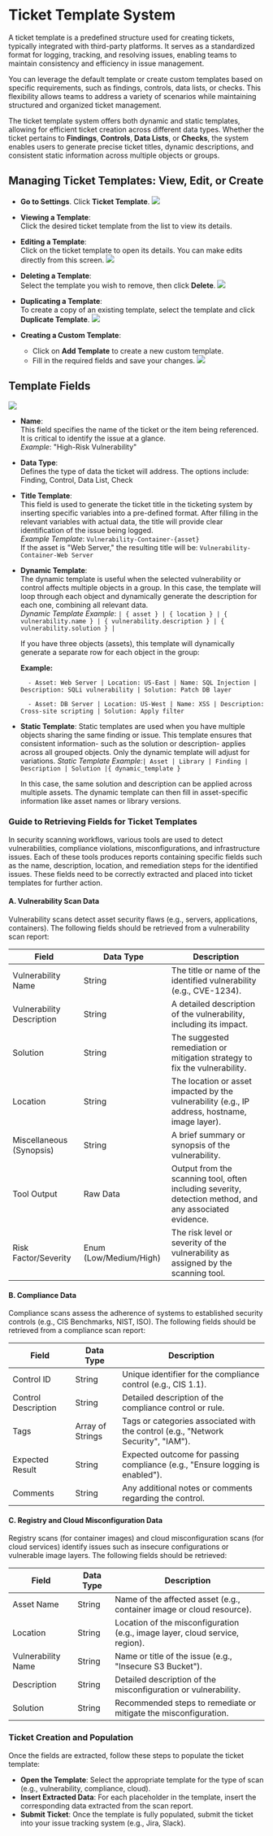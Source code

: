 # Ticket Template System

A ticket template is a predefined structure used for creating tickets, typically integrated with third-party platforms. It serves as a standardized format for logging, tracking, and resolving issues, enabling teams to maintain consistency and efficiency in issue management.

You can leverage the default template or create custom templates based on specific requirements, such as findings, controls, data lists, or checks. This flexibility allows teams to address a variety of scenarios while maintaining structured and organized ticket management.

The ticket template system offers both dynamic and static templates, allowing for efficient ticket creation across different data types. Whether the ticket pertains to **Findings**, **Controls**, **Data Lists**, or **Checks**, the system enables users to generate precise ticket titles, dynamic descriptions, and consistent static information across multiple objects or groups.

## Managing Ticket Templates: View, Edit, or Create

+ **Go to Settings**. Click **Ticket Template**.
    ![](images/ticketing-template/ticketing_template1.png)

+ **Viewing a Template**:  
   Click the desired ticket template from the list to view its details.

+ **Editing a Template**:  
   Click on the ticket template to open its details. You can make edits directly from this screen.
       ![](images/ticketing-template/ticketing_edit.png)

+ **Deleting a Template**:  
   Select the template you wish to remove, then click **Delete**.
    ![](images/ticketing-template/ticketing_delete.png)

+ **Duplicating a Template**:  
   To create a copy of an existing template, select the template and click **Duplicate Template**.
    ![](images/ticketing-template/ticketing_duplicate.png)

+ **Creating a Custom Template**:  
    + Click on **Add Template** to create a new custom template.  
    + Fill in the required fields and save your changes.
    ![](images/ticketing-template/ticketing_addTemplate.png)

## Template Fields
![](images/ticketing-template/ticketing_fields.png)

+ **Name**:  
   This field specifies the name of the ticket or the item being referenced. It is critical to identify the issue at a glance.  
   _Example_: "High-Risk Vulnerability"

+ **Data Type**:  
   Defines the type of data the ticket will address. The options include: Finding, Control, Data List, Check

+ **Title Template**:  
   This field is used to generate the ticket title in the ticketing system by inserting specific variables into a pre-defined format. After filling in the relevant variables with actual data, the title will provide clear identification of the issue being logged.  
   _Example Template_: `Vulnerability-Container-{asset}`  
   If the asset is "Web Server," the resulting title will be: `Vulnerability-Container-Web Server`

+ **Dynamic Template**:  
   The dynamic template is useful when the selected vulnerability or control affects multiple objects in a group. In this case, the template will loop through each object and dynamically generate the description for each one, combining all relevant data.  
   _Dynamic Template Example_: ```| { asset } | { location } | { vulnerability.name } | { vulnerability.description } | { vulnerability.solution } |```
    
    If you have three objects (assets), this template will dynamically generate a separate row for each object in the group:

    **Example:**

        - Asset: Web Server | Location: US-East | Name: SQL Injection | Description: SQLi vulnerability | Solution: Patch DB layer

        - Asset: DB Server | Location: US-West | Name: XSS | Description: Cross-site scripting | Solution: Apply filter

+ **Static Template**:
    Static templates are used when you have multiple objects sharing the same finding or issue. This template ensures that consistent information- such as the solution or description- applies across all grouped objects. Only the dynamic template will adjust for variations.
    _Static Template Example:_```| Asset | Library | Finding | Description | Solution |{ dynamic_template }```

    In this case, the same solution and description can be applied across multiple assets. The dynamic template can then fill in asset-specific information like asset names or library versions.


### Guide to Retrieving Fields for Ticket Templates

In security scanning workflows, various tools are used to detect vulnerabilities, compliance violations, misconfigurations, and infrastructure issues. Each of these tools produces reports containing specific fields such as the name, description, location, and remediation steps for the identified issues. These fields need to be correctly extracted and placed into ticket templates for further action.

#### A. Vulnerability Scan Data
Vulnerability scans detect asset security flaws (e.g., servers, applications, containers). The following fields should be retrieved from a vulnerability scan report:

| **Field**                 | **Data Type**            | **Description**                                                                 |
|---------------------------|--------------------------|---------------------------------------------------------------------------------|
| Vulnerability Name         | String                   | The title or name of the identified vulnerability (e.g., CVE-1234).             |
| Vulnerability Description  | String                   | A detailed description of the vulnerability, including its impact.              |
| Solution                   | String                   | The suggested remediation or mitigation strategy to fix the vulnerability.      |
| Location                   | String                   | The location or asset impacted by the vulnerability (e.g., IP address, hostname, image layer). |
| Miscellaneous (Synopsis)   | String                   | A brief summary or synopsis of the vulnerability.                               |
| Tool Output                | Raw Data                 | Output from the scanning tool, often including severity, detection method, and any associated evidence. |
| Risk Factor/Severity       | Enum (Low/Medium/High)    | The risk level or severity of the vulnerability as assigned by the scanning tool.|


#### B. Compliance Data
Compliance scans assess the adherence of systems to established security controls (e.g., CIS Benchmarks, NIST, ISO). The following fields should be retrieved from a compliance scan report:

| **Field**         | **Data Type**  | **Description**                                                                 |
|-------------------|----------------|---------------------------------------------------------------------------------|
| Control ID        | String         | Unique identifier for the compliance control (e.g., CIS 1.1).                   |
| Control Description | String       | Detailed description of the compliance control or rule.                         |
| Tags              | Array of Strings | Tags or categories associated with the control (e.g., "Network Security", "IAM").|
| Expected Result   | String         | Expected outcome for passing compliance (e.g., "Ensure logging is enabled").    |
| Comments          | String         | Any additional notes or comments regarding the control.                         |


#### C. Registry and Cloud Misconfiguration Data
Registry scans (for container images) and cloud misconfiguration scans (for cloud services) identify issues such as insecure configurations or vulnerable image layers. The following fields should be retrieved:

| **Field**         | **Data Type**  | **Description**                                                                 |
|-------------------|----------------|---------------------------------------------------------------------------------|
| Asset Name        | String         | Name of the affected asset (e.g., container image or cloud resource).           |
| Location          | String         | Location of the misconfiguration (e.g., image layer, cloud service, region).    |
| Vulnerability Name | String        | Name or title of the issue (e.g., "Insecure S3 Bucket").                        |
| Description       | String         | Detailed description of the misconfiguration or vulnerability.                  |
| Solution          | String         | Recommended steps to remediate or mitigate the misconfiguration.                |


### Ticket Creation and Population
Once the fields are extracted, follow these steps to populate the ticket template:

+ **Open the Template**: Select the appropriate template for the type of scan (e.g., vulnerability, compliance, cloud).
+ **Insert Extracted Data**: For each placeholder in the template, insert the corresponding data extracted from the scan report.
+ **Submit Ticket**: Once the template is fully populated, submit the ticket into your issue tracking system (e.g., Jira, Slack).


